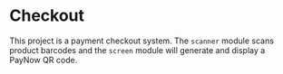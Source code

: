 # Checkout

This project is a payment checkout system. The `scanner` module scans product barcodes and the `screen` module will generate and display a PayNow QR code.